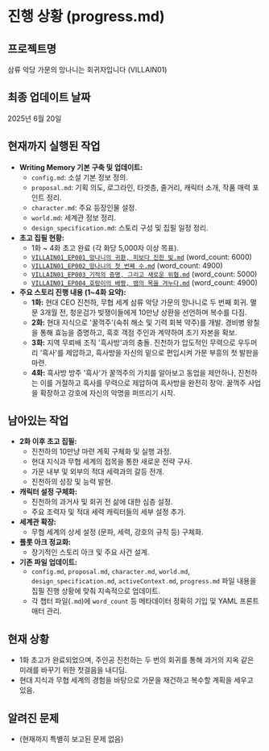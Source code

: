 # 진행 상황 (progress.md)

## 프로젝트명
삼류 악당 가문의 망나니는 회귀자입니다 (VILLAIN01)

## 최종 업데이트 날짜
2025년 6월 20일

## 현재까지 실행된 작업
- **Writing Memory 기본 구축 및 업데이트:**
    - `config.md`: 소설 기본 정보 정의.
    - `proposal.md`: 기획 의도, 로그라인, 타겟층, 줄거리, 캐릭터 소개, 작품 매력 포인트 정리.
    - `character.md`: 주요 등장인물 설정.
    - `world.md`: 세계관 정보 정리.
    - `design_specification.md`: 스토리 구성 및 집필 일정 정리.
- **초고 집필 현황:**
    - 1화 ~ 4화 초고 완료 (각 화당 5,000자 이상 목표).
    - [`VILLAIN01_EP001_망나니의 귀환, 피보다 진한 빚.md`](novels/VILLAIN01_삼류_악당_가문의_망나니는_회귀자입니다/chapters/VILLAIN01_EP001_망나니의%20귀환,%20피보다%20진한%20빚.md) (word_count: 6000)
    - [`VILLAIN01_EP002_망나니의 첫 번째 수.md`](novels/VILLAIN01_삼류_악당_가문의_망나니는_회귀자입니다/chapters/VILLAIN01_EP002_망나니의%20첫%20번째%20수.md) (word_count: 4900)
    - [`VILLAIN01_EP003_기적의 증명, 그리고 새로운 위협.md`](novels/VILLAIN01_삼류_악당_가문의_망나니는_회귀자입니다/chapters/VILLAIN01_EP003_기적의%20증명,%20그리고%20새로운%20위협.md) (word_count: 5000)
    - [`VILLAIN01_EP004_호랑이의 배짱, 뱀의 목을 겨누다.md`](novels/VILLAIN01_삼류_악당_가문의_망나니는_회귀자입니다/chapters/VILLAIN01_EP004_호랑이의%20배짱,%20뱀의%20목을%20겨누다.md) (word_count: 4900)
- **주요 스토리 진행 내용 (1~4화 요약):**
    - **1화:** 현대 CEO 진천하, 무협 세계 삼류 악당 가문의 망나니로 두 번째 회귀. 멸문 3개월 전, 청운검가 빚쟁이들에게 10만냥 상환을 선언하며 복수를 다짐.
    - **2화:** 현대 지식으로 '꿀꺽주'(숙취 해소 및 기력 회복 약주)를 개발. 경비병 왕칠을 통해 효능을 증명하고, 흑호 객점 주인과 계약하여 초기 자본을 확보.
    - **3화:** 지역 무뢰배 조직 '흑사방'과의 충돌. 진천하가 압도적인 무력으로 우두머리 '흑사'를 제압하고, 흑사방을 자신의 밑으로 편입시켜 가문 부흥의 첫 발판을 마련.
    - **4화:** 흑사방 방주 '흑사'가 꿀꺽주의 가치를 알아보고 동업을 제안하나, 진천하는 이를 거절하고 흑사를 무력으로 제압하여 흑사방을 완전히 장악. 꿀꺽주 사업을 확장하고 강호에 자신의 악명을 퍼뜨리기 시작.

## 남아있는 작업
- **2화 이후 초고 집필:**
    - 진천하의 10만냥 마련 계획 구체화 및 실행 과정.
    - 현대 지식과 무협 세계의 접목을 통한 새로운 전략 구사.
    - 가문 내부 및 외부의 적대 세력과의 갈등 전개.
    - 진천하의 성장 및 능력 발현.
- **캐릭터 설정 구체화:**
    - 진천하의 과거사 및 회귀 전 삶에 대한 심층 설정.
    - 주요 조력자 및 적대 세력 캐릭터들의 세부 설정 추가.
- **세계관 확장:**
    - 무협 세계의 상세 설정 (문파, 세력, 강호의 규칙 등) 구체화.
- **플롯 아크 정교화:**
    - 장기적인 스토리 아크 및 주요 사건 설계.
- **기존 파일 업데이트:**
    - `config.md`, `proposal.md`, `character.md`, `world.md`, `design_specification.md`, `activeContext.md`, `progress.md` 파일 내용을 집필 진행 상황에 맞춰 지속적으로 업데이트.
    - 각 챕터 파일(`.md`)에 `word_count` 등 메타데이터 정확히 기입 및 YAML 프론트매터 관리.

## 현재 상황
- 1화 초고가 완료되었으며, 주인공 진천하는 두 번의 회귀를 통해 과거의 지옥 같은 미래를 바꾸기 위한 첫걸음을 내디딤.
- 현대 지식과 무협 세계의 경험을 바탕으로 가문을 재건하고 복수할 계획을 세우고 있음.

## 알려진 문제
- (현재까지 특별히 보고된 문제 없음)